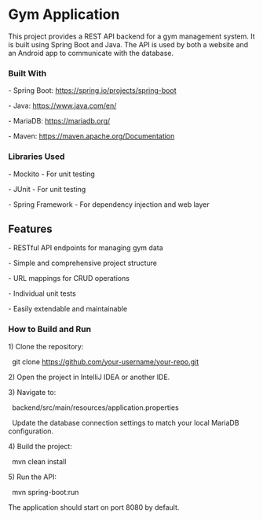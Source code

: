 # Gym Application



This project provides a REST API backend for a gym management system. It is built using Spring Boot and Java. The API is used by both a website and an Android app to communicate with the database.



### Built With

\- Spring Boot: https://spring.io/projects/spring-boot

\- Java: https://www.java.com/en/

\- MariaDB: https://mariadb.org/

\- Maven: https://maven.apache.org/Documentation



### Libraries Used

\- Mockito - For unit testing

\- JUnit - For unit testing

\- Spring Framework - For dependency injection and web layer



## Features

\- RESTful API endpoints for managing gym data

\- Simple and comprehensive project structure

\- URL mappings for CRUD operations

\- Individual unit tests

\- Easily extendable and maintainable



### How to Build and Run

1\) Clone the repository:

&nbsp;  git clone https://github.com/your-username/your-repo.git

2\) Open the project in IntelliJ IDEA or another IDE.

3\) Navigate to:

&nbsp;  backend/src/main/resources/application.properties

&nbsp;  Update the database connection settings to match your local MariaDB configuration.

4\) Build the project:

&nbsp;  mvn clean install

5\) Run the API:

&nbsp;  mvn spring-boot:run

The application should start on port 8080 by default.

